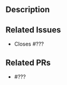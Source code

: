 ## Description



## Related Issues  <!-- Remove this section if there are no related Issues -->

* Closes #???

## Related PRs  <!-- Remove this section if there are no related PRs -->

* #???

<!-- See https://docs.github.com/en/issues/tracking-your-work-with-issues/linking-a-pull-request-to-an-issue#linking-a-pull-request-to-an-issue-using-a-keyword for more details on referring PRs from the same or a different repository and linking them to Issues. -->
